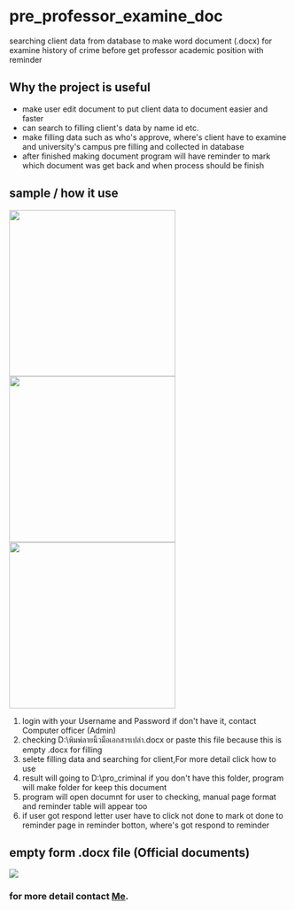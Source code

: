# pre_professor_examine_doc
searching client data from database to make word document (.docx) for examine history of crime before get professor academic position with reminder

## Why the project is useful
- make user edit document to put client data to document easier and faster
- can search to filling client's data by name id etc.
- make filling data such as who's approve, where's client have to examine and university's campus pre filling and collected in database
- after finished making document program will have reminder to mark which document was get back and when process should be finish

## sample / how it use

<img width="300" src="https://github.com/BrokenHead/pre_professor_examine_doc/assets/37082529/dc9cc697-fd53-4e6f-ac7d-7117baebe7e9">
<img width="300" src="https://github.com/BrokenHead/pre_professor_examine_doc/assets/37082529/98756eb8-8709-49fd-8add-ff7ce8290c2a">
<img width="300" src="https://github.com/BrokenHead/pre_professor_examine_doc/assets/37082529/e4baaadd-37c8-4e82-8bb7-cdba41f4fa78">

1. login with your Username and Password if don't have it, contact Computer officer (Admin)
2. checking D:\พิมพ์ลายนิ้วมือเอกสารเปล่า.docx or paste this file because this is empty .docx for filling
3. selete filling data and searching for client,For more detail click how to use
4. result will going to D:\pro_criminal if you don't have this folder, program will make folder for keep this document
5. program will open documnt for user to checking, manual page format and reminder table will appear too
6. if user got respond letter user have to click not done to mark ot done to reminder page in reminder botton, where's got respond to reminder

## empty form .docx file (Official documents)

<img src="https://github.com/BrokenHead/pre_professor_examine_doc/assets/37082529/575eb65c-5bf2-4ce4-8407-b487493b68d4">

### for more detail contact [Me](https://github.com/BrokenHead).
